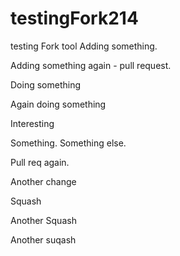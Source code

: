 # testingFork214
testing Fork tool
Adding something.

Adding something again - pull request.

Doing something

Again doing something

Interesting


Something.
Something else.

Pull req again.

Another change

Squash

Another Squash

Another suqash